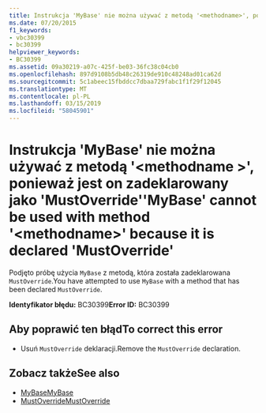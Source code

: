 ```yaml
---
title: Instrukcja 'MyBase' nie można używać z metodą '<methodname>', ponieważ jest on zadeklarowany jako 'MustOverride'
ms.date: 07/20/2015
f1_keywords:
- vbc30399
- bc30399
helpviewer_keywords:
- BC30399
ms.assetid: 09a30219-a07c-425f-be03-36fc38c04cb0
ms.openlocfilehash: 897d9108b5db48c26319de910c48248ad01ca62d
ms.sourcegitcommit: 5c1abeec15fbddcc7dbaa729fabc1f1f29f12045
ms.translationtype: MT
ms.contentlocale: pl-PL
ms.lasthandoff: 03/15/2019
ms.locfileid: "58045901"
---
```

# <a name="mybase-cannot-be-used-with-method-methodname-because-it-is-declared-mustoverride"></a><span data-ttu-id="ad57c-102">Instrukcja 'MyBase' nie można używać z metodą '\<methodname >', ponieważ jest on zadeklarowany jako 'MustOverride'</span><span class="sxs-lookup"><span data-stu-id="ad57c-102">'MyBase' cannot be used with method '\<methodname>' because it is declared 'MustOverride'</span></span>
<span data-ttu-id="ad57c-103">Podjęto próbę użycia `MyBase` z metodą, która została zadeklarowana `MustOverride`.</span><span class="sxs-lookup"><span data-stu-id="ad57c-103">You have attempted to use `MyBase` with a method that has been declared `MustOverride`.</span></span>  
  
 <span data-ttu-id="ad57c-104">**Identyfikator błędu:** BC30399</span><span class="sxs-lookup"><span data-stu-id="ad57c-104">**Error ID:** BC30399</span></span>  
  
## <a name="to-correct-this-error"></a><span data-ttu-id="ad57c-105">Aby poprawić ten błąd</span><span class="sxs-lookup"><span data-stu-id="ad57c-105">To correct this error</span></span>  
  
-   <span data-ttu-id="ad57c-106">Usuń `MustOverride` deklaracji.</span><span class="sxs-lookup"><span data-stu-id="ad57c-106">Remove the `MustOverride` declaration.</span></span>  
  
## <a name="see-also"></a><span data-ttu-id="ad57c-107">Zobacz także</span><span class="sxs-lookup"><span data-stu-id="ad57c-107">See also</span></span>

- [<span data-ttu-id="ad57c-108">MyBase</span><span class="sxs-lookup"><span data-stu-id="ad57c-108">MyBase</span></span>](~/docs/visual-basic/programming-guide/program-structure/me-my-mybase-and-myclass.md#mybase)
- [<span data-ttu-id="ad57c-109">MustOverride</span><span class="sxs-lookup"><span data-stu-id="ad57c-109">MustOverride</span></span>](../../visual-basic/language-reference/modifiers/mustoverride.md)
